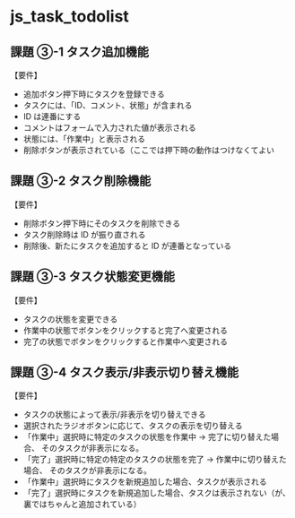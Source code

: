 # js_task_todolist

## 課題 ③-1 タスク追加機能

【要件】

- 追加ボタン押下時にタスクを登録できる
- タスクには、「ID、コメント、状態」が含まれる
- ID は連番にする
- コメントはフォームで入力された値が表示される
- 状態には、「作業中」と表示される
- 削除ボタンが表示されている（ここでは押下時の動作はつけなくてよい

## 課題 ③-2 タスク削除機能

【要件】

- 削除ボタン押下時にそのタスクを削除できる
- タスク削除時は ID が振り直される
- 削除後、新たにタスクを追加すると ID が連番となっている

## 課題 ③-3 タスク状態変更機能

【要件】

- タスクの状態を変更できる
- 作業中の状態でボタンをクリックすると完了へ変更される
- 完了の状態でボタンをクリックすると作業中へ変更される

## 課題 ③-4 タスク表示/非表示切り替え機能

【要件】

- タスクの状態によって表示/非表示を切り替えできる
- 選択されたラジオボタンに応じて、タスクの表示を切り替える
- 「作業中」選択時に特定のタスクの状態を作業中 → 完了に切り替えた場合、
  そのタスクが非表示になる。
- 「完了」選択時に特定の特定のタスクの状態を完了 → 作業中に切り替えた場合、
  そのタスクが非表示になる。
- 「作業中」選択時にタスクを新規追加した場合、タスクが表示される
- 「完了」選択時にタスクを新規追加した場合、タスクは表示されない（が、裏ではちゃんと追加されている）
